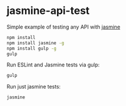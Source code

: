 # jasmine-api-test
Simple example of testing any API with [jasmine](http://jasmine.github.io)

```bash
npm install
npm install jasmine -g
npm install gulp -g
gulp
```

Run ESLint and Jasmine tests via gulp:
```bash
gulp
```

Run just jasmine tests:
```bash
jasmine
```
